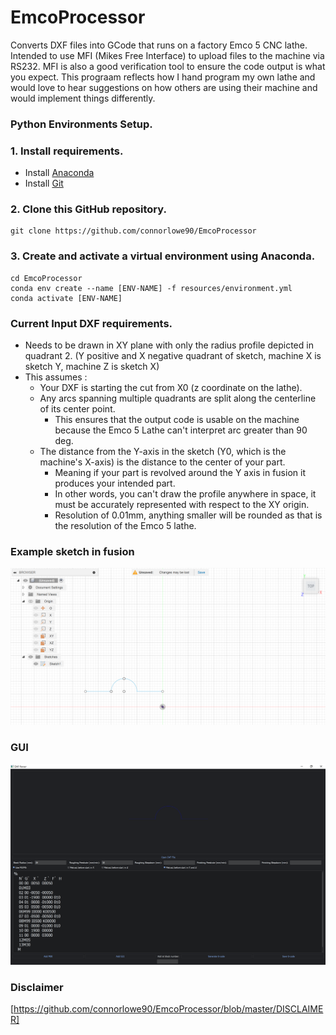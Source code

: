 # EmcoProcessor
Converts DXF files into GCode that runs on a factory Emco 5 CNC lathe.
Intended to use MFI (Mikes Free Interface) to upload files to the machine via RS232.
MFI is also a good verification tool to ensure the code output is what you expect.
This prograam reflects how I hand program my own lathe and would love to hear 
suggestions on how others are using their machine and would implement things differently.

### Python Environments Setup.
### 1. Install requirements.
- Install [Anaconda](https://docs.anaconda.com/anaconda/install/index.html)
- Install [Git](https://git-scm.com/book/en/v2/Getting-Started-Installing-Git)
### 2. Clone this GitHub repository.
```
git clone https://github.com/connorlowe90/EmcoProcessor
```
### 3. Create and activate a virtual environment using Anaconda.
```
cd EmcoProcessor
conda env create --name [ENV-NAME] -f resources/environment.yml
conda activate [ENV-NAME]
```
### Current Input DXF requirements.
- Needs to be drawn in XY plane with only the radius profile depicted in quadrant 2. (Y positive and X negative quadrant of sketch, machine X is sketch Y, machine Z is sketch X)
- This assumes :
  - Your DXF is starting the cut from X0 (z coordinate on the lathe).
  - Any arcs spanning multiple quadrants are split along the centerline of its center point.
    - This ensures that the output code is usable on the machine because the Emco 5 Lathe can't interpret arc greater than 90 deg.
  - The distance from the Y-axis in the sketch (Y0, which is the machine's X-axis) is the distance to the center of your part.
    - Meaning if your part is revolved around the Y axis in fusion it produces your intended part.
    - In other words, you can't draw the profile anywhere in space, it must be accurately represented with respect to the XY origin.
    - Resolution of 0.01mm, anything smaller will be rounded as that is the resolution of the Emco 5 lathe.

### Example sketch in fusion
![imgageprocessing](https://github.com/connorlowe90/EmcoProcessor/blob/master/tests/Test%20Output%20GUI%20Images/exampleFusionSketch.PNG)

### GUI
![imgageprocessing](https://github.com/connorlowe90/EmcoProcessor/blob/master/tests/Test%20Output%20GUI%20Images/gui.PNG)

### Disclaimer

[https://github.com/connorlowe90/EmcoProcessor/blob/master/DISCLAIMER]
